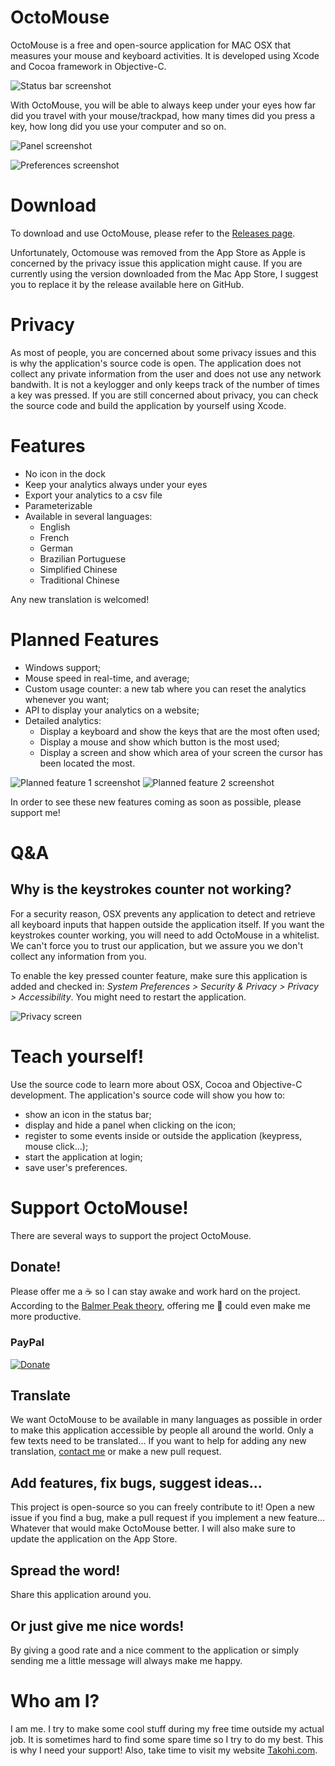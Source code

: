 # OctoMouse

OctoMouse is a free and open-source application for MAC OSX that measures your mouse and keyboard activities.
It is developed using Xcode and Cocoa framework in Objective-C.

 ![Status bar screenshot](https://konsomejona.github.io/OctoMouse/images/screenshots/screen-1.png)

With OctoMouse, you will be able to always keep under your eyes how far did you travel with your mouse/trackpad, how many times did you press a key, how long did you use your computer and so on.

![Panel screenshot](https://konsomejona.github.io/OctoMouse/images/screenshots/screen-2.png)

![Preferences screenshot](https://konsomejona.github.io/OctoMouse/images/screenshots/screen-3.png)

# Download
To download and use OctoMouse, please refer to the [Releases page](https://github.com/KonsomeJona/OctoMouse/releases).

Unfortunately, Octomouse was removed from the App Store as Apple is concerned by the privacy issue this application might cause.
If you are currently using the version downloaded from the Mac App Store, I suggest you to replace it by the release available here on GitHub.

# Privacy

As most of people, you are concerned about some privacy issues and this is why the application's source code is open. The application does not collect any private information from the user and does not use any network bandwith. It is not a keylogger and only keeps track of the number of times a key was pressed.
If you are still concerned about privacy, you can check the source code and build the application by yourself using Xcode.

# Features

* No icon in the dock
* Keep your analytics always under your eyes
* Export your analytics to a csv file
* Parameterizable
* Available in several languages:
    * English
    * French
    * German
    * Brazilian Portuguese
    * Simplified Chinese
    * Traditional Chinese

Any new translation is welcomed!

# Planned Features

* Windows support;
* Mouse speed in real-time, and average;
* Custom usage counter: a new tab where you can reset the analytics whenever you want;
* API to display your analytics on a website;
* Detailed analytics:
    * Display a keyboard and show the keys that are the most often used;
    * Display a mouse and show which button is the most used;
    * Display a screen and show which area of your screen the cursor has been located the most.

![Planned feature 1 screenshot](https://konsomejona.github.io/OctoMouse/images/screenshots/planned-1.png)
![Planned feature 2 screenshot](https://konsomejona.github.io/OctoMouse/images/screenshots/planned-2.png)

In order to see these new features coming as soon as possible, please support me!

# Q&A

## Why is the keystrokes counter not working?

For a security reason, OSX prevents any application to detect and retrieve all keyboard inputs that happen outside the application itself. If you want the keystrokes counter working, you will need to add OctoMouse in a whitelist. We can't force you to trust our application, but we assure you we don't collect any information from you.

To enable the key pressed counter feature, make sure this application is added and checked in: _System Preferences > Security & Privacy > Privacy > Accessibility_. You might need to restart the application.

![Privacy screen](https://konsomejona.github.io/OctoMouse/images/privacy_screen.png)

# Teach yourself!
Use the source code to learn more about OSX, Cocoa and Objective-C development.
The application's source code will show you how to:
* show an icon in the status bar;
* display and hide a panel when clicking on the icon;
* register to some events inside or outside the application (keypress, mouse click...);
* start the application at login;
* save user's preferences.

# Support OctoMouse!
There are several ways to support the project OctoMouse.

## Donate!
Please offer me a :coffee: so I can stay awake and work hard on the project.
According to the [Balmer Peak theory](https://xkcd.com/323/), offering me :beer: could even make me more productive.
### PayPal
[![Donate](https://www.paypalobjects.com/webstatic/en_US/btn/btn_donate_cc_147x47.png)](https://www.paypal.com/cgi-bin/webscr?cmd=_s-xclick&hosted_button_id=GBPR95PCSZSMC)

## Translate
We want OctoMouse to be available in many languages as possible in order to make this application accessible by people all around the world. Only a few texts need to be translated...
If you want to help for adding any new translation, [contact me](contact@takohi.com) or make a new pull request.

## Add features, fix bugs, suggest ideas...
This project is open-source so you can freely contribute to it! Open a new issue if you find a bug, make a pull request if you implement a new feature... Whatever that would make OctoMouse better. I will also make sure to update the application on the App Store.

## Spread the word!
Share this application around you.

## Or just give me nice words!
By giving a good rate and a nice comment to the application or simply sending me a little message will always make me happy.

# Who am I?
I am me. I try to make some cool stuff during my free time outside my actual job. It is sometimes hard to find some spare time so I try to do my best. This is why I need your support!
Also, take time to visit my website [Takohi.com](http://www.takohi.com).
